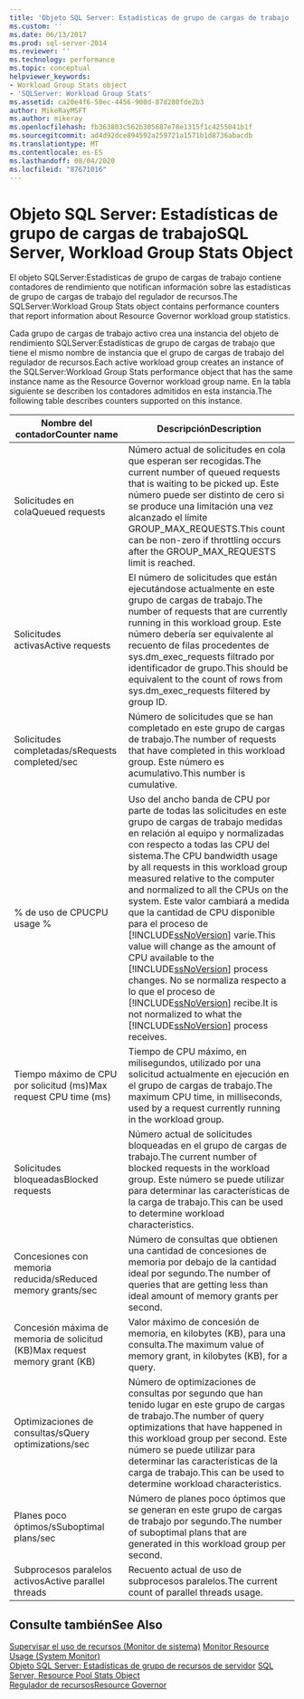 ```yaml
---
title: 'Objeto SQL Server: Estadísticas de grupo de cargas de trabajo | Microsoft Docs'
ms.custom: ''
ms.date: 06/13/2017
ms.prod: sql-server-2014
ms.reviewer: ''
ms.technology: performance
ms.topic: conceptual
helpviewer_keywords:
- Workload Group Stats object
- 'SQLServer: Workload Group Stats'
ms.assetid: ca20e4f6-50ec-4456-900d-87d280fde2b3
author: MikeRayMSFT
ms.author: mikeray
ms.openlocfilehash: fb363803c562b305687e78e1315f1c4255041b1f
ms.sourcegitcommit: ad4d92dce894592a259721a1571b1d8736abacdb
ms.translationtype: MT
ms.contentlocale: es-ES
ms.lasthandoff: 08/04/2020
ms.locfileid: "87671016"
---
```

# <a name="sql-server-workload-group-stats-object"></a><span data-ttu-id="1133c-102">Objeto SQL Server: Estadísticas de grupo de cargas de trabajo</span><span class="sxs-lookup"><span data-stu-id="1133c-102">SQL Server, Workload Group Stats Object</span></span>
  <span data-ttu-id="1133c-103">El objeto SQLServer:Estadísticas de grupo de cargas de trabajo contiene contadores de rendimiento que notifican información sobre las estadísticas de grupo de cargas de trabajo del regulador de recursos.</span><span class="sxs-lookup"><span data-stu-id="1133c-103">The SQLServer:Workload Group Stats object contains performance counters that report information about Resource Governor workload group statistics.</span></span>  
  
 <span data-ttu-id="1133c-104">Cada grupo de cargas de trabajo activo crea una instancia del objeto de rendimiento SQLServer:Estadísticas de grupo de cargas de trabajo que tiene el mismo nombre de instancia que el grupo de cargas de trabajo del regulador de recursos.</span><span class="sxs-lookup"><span data-stu-id="1133c-104">Each active workload group creates an instance of the SQLServer:Workload Group Stats performance object that has the same instance name as the Resource Governor workload group name.</span></span> <span data-ttu-id="1133c-105">En la tabla siguiente se describen los contadores admitidos en esta instancia.</span><span class="sxs-lookup"><span data-stu-id="1133c-105">The following table describes counters supported on this instance.</span></span>  
  
|<span data-ttu-id="1133c-106">Nombre del contador</span><span class="sxs-lookup"><span data-stu-id="1133c-106">Counter name</span></span>|<span data-ttu-id="1133c-107">Descripción</span><span class="sxs-lookup"><span data-stu-id="1133c-107">Description</span></span>|  
|------------------|-----------------|  
|<span data-ttu-id="1133c-108">Solicitudes en cola</span><span class="sxs-lookup"><span data-stu-id="1133c-108">Queued requests</span></span>|<span data-ttu-id="1133c-109">Número actual de solicitudes en cola que esperan ser recogidas.</span><span class="sxs-lookup"><span data-stu-id="1133c-109">The current number of queued requests that is waiting to be picked up.</span></span> <span data-ttu-id="1133c-110">Este número puede ser distinto de cero si se produce una limitación una vez alcanzado el límite GROUP_MAX_REQUESTS.</span><span class="sxs-lookup"><span data-stu-id="1133c-110">This count can be non-zero if throttling occurs after the GROUP_MAX_REQUESTS limit is reached.</span></span>|  
|<span data-ttu-id="1133c-111">Solicitudes activas</span><span class="sxs-lookup"><span data-stu-id="1133c-111">Active requests</span></span>|<span data-ttu-id="1133c-112">El número de solicitudes que están ejecutándose actualmente en este grupo de cargas de trabajo.</span><span class="sxs-lookup"><span data-stu-id="1133c-112">The number of requests that are currently running in this workload group.</span></span> <span data-ttu-id="1133c-113">Este número debería ser equivalente al recuento de filas procedentes de sys.dm_exec_requests filtrado por identificador de grupo.</span><span class="sxs-lookup"><span data-stu-id="1133c-113">This should be equivalent to the count of rows from sys.dm_exec_requests filtered by group ID.</span></span>|  
|<span data-ttu-id="1133c-114">Solicitudes completadas/s</span><span class="sxs-lookup"><span data-stu-id="1133c-114">Requests completed/sec</span></span>|<span data-ttu-id="1133c-115">Número de solicitudes que se han completado en este grupo de cargas de trabajo.</span><span class="sxs-lookup"><span data-stu-id="1133c-115">The number of requests that have completed in this workload group.</span></span> <span data-ttu-id="1133c-116">Este número es acumulativo.</span><span class="sxs-lookup"><span data-stu-id="1133c-116">This number is cumulative.</span></span>|  
|<span data-ttu-id="1133c-117">% de uso de CPU</span><span class="sxs-lookup"><span data-stu-id="1133c-117">CPU usage %</span></span>|<span data-ttu-id="1133c-118">Uso del ancho banda de CPU por parte de todas las solicitudes en este grupo de cargas de trabajo medidas en relación al equipo y normalizadas con respecto a todas las CPU del sistema.</span><span class="sxs-lookup"><span data-stu-id="1133c-118">The CPU bandwidth usage by all requests in this workload group measured relative to the computer and normalized to all the CPUs on the system.</span></span> <span data-ttu-id="1133c-119">Este valor cambiará a medida que la cantidad de CPU disponible para el proceso de [!INCLUDE[ssNoVersion](../../includes/ssnoversion-md.md)] varíe.</span><span class="sxs-lookup"><span data-stu-id="1133c-119">This value will change as the amount of CPU available to the [!INCLUDE[ssNoVersion](../../includes/ssnoversion-md.md)] process changes.</span></span> <span data-ttu-id="1133c-120">No se normaliza respecto a lo que el proceso de [!INCLUDE[ssNoVersion](../../includes/ssnoversion-md.md)] recibe.</span><span class="sxs-lookup"><span data-stu-id="1133c-120">It is not normalized to what the [!INCLUDE[ssNoVersion](../../includes/ssnoversion-md.md)] process receives.</span></span>|  
|<span data-ttu-id="1133c-121">Tiempo máximo de CPU por solicitud (ms)</span><span class="sxs-lookup"><span data-stu-id="1133c-121">Max request CPU time (ms)</span></span>|<span data-ttu-id="1133c-122">Tiempo de CPU máximo, en milisegundos, utilizado por una solicitud actualmente en ejecución en el grupo de cargas de trabajo.</span><span class="sxs-lookup"><span data-stu-id="1133c-122">The maximum CPU time, in milliseconds, used by a request currently running in the workload group.</span></span>|  
|<span data-ttu-id="1133c-123">Solicitudes bloqueadas</span><span class="sxs-lookup"><span data-stu-id="1133c-123">Blocked requests</span></span>|<span data-ttu-id="1133c-124">Número actual de solicitudes bloqueadas en el grupo de cargas de trabajo.</span><span class="sxs-lookup"><span data-stu-id="1133c-124">The current number of blocked requests in the workload group.</span></span> <span data-ttu-id="1133c-125">Este número se puede utilizar para determinar las características de la carga de trabajo.</span><span class="sxs-lookup"><span data-stu-id="1133c-125">This can be used to determine workload characteristics.</span></span>|  
|<span data-ttu-id="1133c-126">Concesiones con memoria reducida/s</span><span class="sxs-lookup"><span data-stu-id="1133c-126">Reduced memory grants/sec</span></span>|<span data-ttu-id="1133c-127">Número de consultas que obtienen una cantidad de concesiones de memoria por debajo de la cantidad ideal por segundo.</span><span class="sxs-lookup"><span data-stu-id="1133c-127">The number of queries that are getting less than ideal amount of memory grants per second.</span></span>|  
|<span data-ttu-id="1133c-128">Concesión máxima de memoria de solicitud (KB)</span><span class="sxs-lookup"><span data-stu-id="1133c-128">Max request memory grant (KB)</span></span>|<span data-ttu-id="1133c-129">Valor máximo de concesión de memoria, en kilobytes (KB), para una consulta.</span><span class="sxs-lookup"><span data-stu-id="1133c-129">The maximum value of memory grant, in kilobytes (KB), for a query.</span></span>|  
|<span data-ttu-id="1133c-130">Optimizaciones de consultas/s</span><span class="sxs-lookup"><span data-stu-id="1133c-130">Query optimizations/sec</span></span>|<span data-ttu-id="1133c-131">Número de optimizaciones de consultas por segundo que han tenido lugar en este grupo de cargas de trabajo.</span><span class="sxs-lookup"><span data-stu-id="1133c-131">The number of query optimizations that have happened in this workload group per second.</span></span> <span data-ttu-id="1133c-132">Este número se puede utilizar para determinar las características de la carga de trabajo.</span><span class="sxs-lookup"><span data-stu-id="1133c-132">This can be used to determine workload characteristics.</span></span>|  
|<span data-ttu-id="1133c-133">Planes poco óptimos/s</span><span class="sxs-lookup"><span data-stu-id="1133c-133">Suboptimal plans/sec</span></span>|<span data-ttu-id="1133c-134">Número de planes poco óptimos que se generan en este grupo de cargas de trabajo por segundo.</span><span class="sxs-lookup"><span data-stu-id="1133c-134">The number of suboptimal plans that are generated in this workload group per second.</span></span>|  
|<span data-ttu-id="1133c-135">Subprocesos paralelos activos</span><span class="sxs-lookup"><span data-stu-id="1133c-135">Active parallel threads</span></span>|<span data-ttu-id="1133c-136">Recuento actual de uso de subprocesos paralelos.</span><span class="sxs-lookup"><span data-stu-id="1133c-136">The current count of parallel threads usage.</span></span>|  
  
## <a name="see-also"></a><span data-ttu-id="1133c-137">Consulte también</span><span class="sxs-lookup"><span data-stu-id="1133c-137">See Also</span></span>  
 <span data-ttu-id="1133c-138">[Supervisar el uso de recursos &#40;Monitor de sistema&#41;](monitor-resource-usage-system-monitor.md) </span><span class="sxs-lookup"><span data-stu-id="1133c-138">[Monitor Resource Usage &#40;System Monitor&#41;](monitor-resource-usage-system-monitor.md) </span></span>  
 <span data-ttu-id="1133c-139">[Objeto SQL Server: Estadísticas de grupo de recursos de servidor](sql-server-resource-pool-stats-object.md) </span><span class="sxs-lookup"><span data-stu-id="1133c-139">[SQL Server, Resource Pool Stats Object](sql-server-resource-pool-stats-object.md) </span></span>  
 [<span data-ttu-id="1133c-140">Regulador de recursos</span><span class="sxs-lookup"><span data-stu-id="1133c-140">Resource Governor</span></span>](../resource-governor/resource-governor.md)  
  
  
